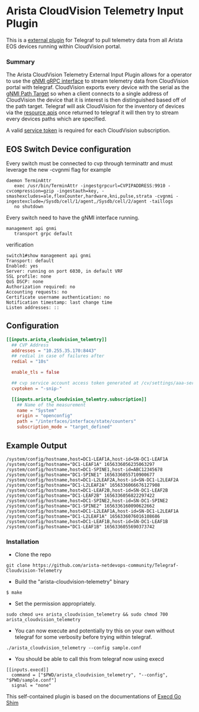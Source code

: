 # Arista CloudVision Telemetry Input Plugin

This is a [external plugin](https://docs.influxdata.com/telegraf/v1.21/external_plugins/) for Telegraf to pull telemetry data from all Arista EOS devices running within CloudVision portal.

### Summary

The Arista CloudVision Telemetry External Input Plugin allows for a operator to use the [gNMI gRPC interface](https://github.com/openconfig/reference/blob/master/rpc/gnmi/gnmi-specification.md) to stream telemetry data from CloudVision portal with telegraf.  CloudVision exports every device with the serial as the [gNMI Path Target](https://github.com/openconfig/reference/blob/master/rpc/gnmi/gnmi-specification.md#2221-path-target) so when a client connects to a single address of CloudVision the device that it is interest is then distinguished based off of the path target.  Telegraf will ask CloudVision for the inventory of devices via the [resource apis](https://aristanetworks.github.io/cloudvision-apis/examples/rest/inventory/) once returned to telegraf it will then try to stream every devices paths which are specified.

A valid [service token](https://www.arista.com/en/cg-cv/cv-service-accounts) is required for each CloudVision subscription.

## EOS Switch Device configuration

Every switch must be connected to cvp through terminattr and must leverage the new -cvgnmi flag for example

```shell
daemon TerminAttr
   exec /usr/bin/TerminAttr -ingestgrpcurl=CVPIPADDRESS:9910 -cvcompression=gzip -ingestauth=key, -smashexcludes=ale,flexCounter,hardware,kni,pulse,strata -cvgnmi -ingestexclude=/Sysdb/cell/1/agent,/Sysdb/cell/2/agent -taillogs
   no shutdown
```
Every switch need to have the gNMI interface running.

```shell
management api gnmi
   transport grpc default
```

verification
```shell
switch1#show management api gnmi
Transport: default
Enabled: yes
Server: running on port 6030, in default VRF
SSL profile: none
QoS DSCP: none
Authorization required: no
Accounting requests: no
Certificate username authentication: no
Notification timestamp: last change time
Listen addresses: ::
```

## Configuration

```toml @sample.conf
[[inputs.arista_cloudvision_telemtry]]
  ## CVP Address
  addresses = "10.255.35.170:8443"
  ## redial in case of failures after
  redial = "10s"

  enable_tls = false

  ## cvp service account access token generated at /cv/settings/aaa-service-accounts
  cvptoken = "-snip-"

  [[inputs.arista_cloudvision_telemtry.subscription]]
    ## Name of the measurement
    name = "System"
    origin = "openconfig"
    path = "/interfaces/interface/state/counters"
    subscription_mode = "target_defined"
```

## Example Output

```shell
/system/config/hostname,host=DC1-LEAF1A,host-id=SN-DC1-LEAF1A /system/config/hostname="DC1-LEAF1A" 1656336056235063297
/system/config/hostname,host=DC1-SPINE1,host-id=ABC12345678 /system/config/hostname="DC1-SPINE1" 1656336055710900677
/system/config/hostname,host=DC1-L2LEAF2A,host-id=SN-DC1-L2LEAF2A /system/config/hostname="DC1-L2LEAF2A" 1656336066676127908
/system/config/hostname,host=DC1-LEAF2B,host-id=SN-DC1-LEAF2B /system/config/hostname="DC1-LEAF2B" 1656336056822297422
/system/config/hostname,host=DC1-SPINE2,host-id=SN-DC1-SPINE2 /system/config/hostname="DC1-SPINE2" 1656336160090622662
/system/config/hostname,host=DC1-L2LEAF1A,host-id=SN-DC1-L2LEAF1A /system/config/hostname="DC1-L2LEAF1A" 1656336076016108686
/system/config/hostname,host=DC1-LEAF1B,host-id=SN-DC1-LEAF1B /system/config/hostname="DC1-LEAF1B" 1656336055690373742
```

### Installation

* Clone the repo

```
git clone https://github.com/arista-netdevops-community/Telegraf-Cloudvision-Telemetry
```
* Build the "arista-cloudvision-telemetry" binary

```
$ make
```

* Set the permission appropriately.

```
sudo chmod u+x arista_cloudvision_telemetry && sudo chmod 700 arista_cloudvision_telemetry
```

* You can now execute and potentially try this on your own without telegraf for some verbosity before trying within telegraf.

```
./arista_cloudvision_telemetry --config sample.conf
```

* You should be able to call this from telegraf now using execd
```
[[inputs.execd]]
  command = ["$PWD/arista_cloudvision_telemetry", "--config", "$PWD/sample.conf"]
  signal = "none"
```
This self-contained plugin is based on the documentations of [Execd Go Shim](https://github.com/influxdata/telegraf/blob/effe112473a6bd8991ef8c12e293353c92f1d538/plugins/common/shim/README.md)